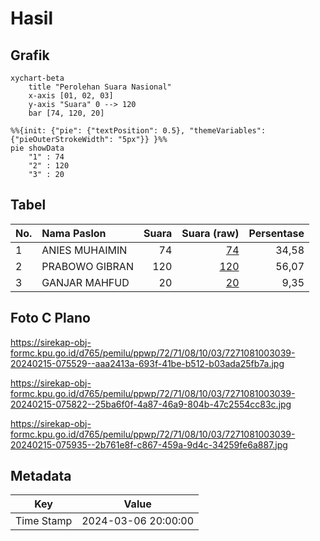 # Hasil

## Grafik

```mermaid
xychart-beta
    title "Perolehan Suara Nasional"
    x-axis [01, 02, 03]
    y-axis "Suara" 0 --> 120
    bar [74, 120, 20]
```

```mermaid
%%{init: {"pie": {"textPosition": 0.5}, "themeVariables": {"pieOuterStrokeWidth": "5px"}} }%%
pie showData
    "1" : 74
    "2" : 120
    "3" : 20
```

## Tabel

| No. | Nama Paslon    | Suara | Suara (raw) | Persentase |
|:--- |:-------------- | -----:| -----------:| ----------:|
| 1   | ANIES MUHAIMIN | 74    | [74][p-1]   | 34,58      |
| 2   | PRABOWO GIBRAN | 120   | [120][p-2]  | 56,07      |
| 3   | GANJAR MAHFUD  | 20    | [20][p-3]   | 9,35       |


[p-1]: https://github.com/gigit-pemilu/pemilu-2024/blob/main/pilpres/hitung-suara/sub/72-sulawesi-tengah/sub/71-kota-palu/sub/08-mantikulore/sub/1003-talise/sub/039-tps/sub/paslon-1.txt
[p-2]: https://github.com/gigit-pemilu/pemilu-2024/blob/main/pilpres/hitung-suara/sub/72-sulawesi-tengah/sub/71-kota-palu/sub/08-mantikulore/sub/1003-talise/sub/039-tps/sub/paslon-2.txt
[p-3]: https://github.com/gigit-pemilu/pemilu-2024/blob/main/pilpres/hitung-suara/sub/72-sulawesi-tengah/sub/71-kota-palu/sub/08-mantikulore/sub/1003-talise/sub/039-tps/sub/paslon-3.txt

## Foto C Plano

https://sirekap-obj-formc.kpu.go.id/d765/pemilu/ppwp/72/71/08/10/03/7271081003039-20240215-075529--aaa2413a-693f-41be-b512-b03ada25fb7a.jpg

https://sirekap-obj-formc.kpu.go.id/d765/pemilu/ppwp/72/71/08/10/03/7271081003039-20240215-075822--25ba6f0f-4a87-46a9-804b-47c2554cc83c.jpg

https://sirekap-obj-formc.kpu.go.id/d765/pemilu/ppwp/72/71/08/10/03/7271081003039-20240215-075935--2b761e8f-c867-459a-9d4c-34259fe6a887.jpg


## Metadata

| Key        | Value               |
| ---------- | ------------------- |
| Time Stamp | 2024-03-06 20:00:00 |



